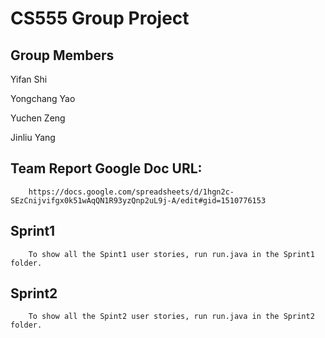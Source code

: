 # CS555 Group Project

## Group Members
Yifan Shi

Yongchang Yao

Yuchen Zeng

Jinliu Yang

    
## Team Report Google Doc URL: 

```
    https://docs.google.com/spreadsheets/d/1hgn2c-SEzCnijvifgx0k51wAqQN1R93yzQnp2uL9j-A/edit#gid=1510776153
```

## Sprint1

```
    To show all the Spint1 user stories, run run.java in the Sprint1 folder.
```
## Sprint2

```
    To show all the Spint2 user stories, run run.java in the Sprint2 folder.
```

